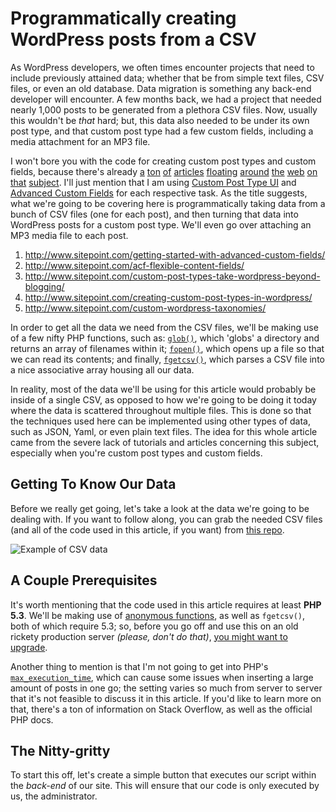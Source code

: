 # Programmatically creating WordPress posts from a CSV

As WordPress developers, we often times encounter projects that need to include previously attained data; whether that be from simple text files, CSV files, or even an old database. Data migration is something any back-end developer will encounter. A few months back, we had a project that needed nearly 1,000 posts to be generated from a plethora CSV files. Now, usually this wouldn't be _that_ hard; but, this data also needed to be under its own post type, and that custom post type had a few custom fields, including a media attachment for an MP3 file.

I won't bore you with the code for creating custom post types and custom fields, because there's already [a]() [ton]() [of]() [articles]() [floating]() [around]() [the]() [web]() [on]() [that]() [subject](). I'll just mention that I am using [Custom Post Type UI]() and [Advanced Custom Fields]() for each respective task. As the title suggests, what we're going to be covering here is programmatically taking data from a bunch of CSV files (one for each post), and then turning that data into WordPress posts for a custom post type. We'll even go over attaching an MP3 media file to each post.

1. http://www.sitepoint.com/getting-started-with-advanced-custom-fields/
1. http://www.sitepoint.com/acf-flexible-content-fields/
1. http://www.sitepoint.com/custom-post-types-take-wordpress-beyond-blogging/
1. http://www.sitepoint.com/creating-custom-post-types-in-wordpress/
1. http://www.sitepoint.com/custom-wordpress-taxonomies/

In order to get all the data we need from the CSV files, we'll be making use of a few nifty PHP functions, such as: [`glob()`](http://php.net/manual/en/function.glob.php), which 'globs' a directory and returns an array of filenames within it; [`fopen()`](http://php.net/manual/en/function.fopen.php), which opens up a file so that we can read its contents; and finally, [`fgetcsv()`](http://php.net/manual/en/function.fgetcsv.php), which parses a CSV file into a nice associative array housing all our data.

In reality, most of the data we'll be using for this article would probably be inside of a single CSV, as opposed to how we're going to be doing it today where the data is scattered throughout multiple files. This is done so that the techniques used here can be implemented using other types of data, such as JSON, Yaml, or even plain text files. The idea for this whole article came from the severe lack of tutorials and articles concerning this subject, especially when you're custom post types and custom fields.

## Getting To Know Our Data

Before we really get going, let's take a look at the data we're going to be dealing with. If you want to follow along, you can grab the needed CSV files (and all of the code used in this article, if you want) from [this repo](https://github.com/ezekg/sitepoint-programmatically-insert-wp-posts).

![Example of CSV data](/image.jpg)

## A Couple Prerequisites

It's worth mentioning that the code used in this article requires at least **PHP 5.3**. We'll be making use of [anonymous functions](http://php.net/manual/en/functions.anonymous.php), as well as `fgetcsv()`, both of which require 5.3; so, before you go off and use this on an old rickety production server _(please, don't do that)_, [you might want to upgrade](http://www.sitepoint.com/legacy-code-cancer/).

Another thing to mention is that I'm not going to get into PHP's [`max_execution_time`](http://php.net/manual/en/info.configuration.php#ini.max-execution-time), which can cause some issues when inserting a large amount of posts in one go; the setting varies so much from server to server that it's not feasible to discuss it in this article. If you'd like to learn more on that, there's a ton of information on Stack Overflow, as well as the official PHP docs.

## The Nitty-gritty

To start this off, let's create a simple button that executes our script within the _back-end_ of our site. This will ensure that our code is only executed by us, the administrator.